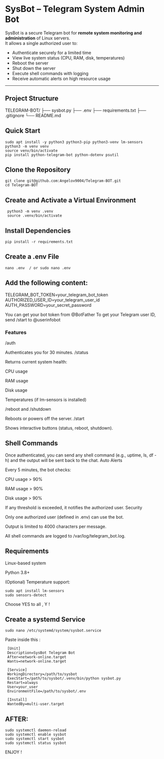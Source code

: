 # SysBot – Telegram System Admin Bot

SysBot is a secure Telegram bot for **remote system monitoring and administration** of Linux servers.  
It allows a single authorized user to:

-  Authenticate securely for a limited time
- View live system status (CPU, RAM, disk, temperatures)
-  Reboot the server
-  Shut down the server
-  Execute shell commands with logging
-  Receive automatic alerts on high resource usage

---

## Project Structure


TELEGRAM-BOT/
├── sysbot.py
├── .env
├── requirements.txt
├── .gitignore
└── README.md



## Quick Start

    sudo apt install -y python3 python3-pip python3-venv lm-sensors
    python3 -m venv venv
    source venv/bin/activate
    pip install python-telegram-bot python-dotenv psutil


## Clone the Repository

    git clone git@github.com:Angelov9004/Telegram-BOT.git
    cd Telegram-BOT


## Create and Activate a Virtual Environment

     python3 -m venv .venv
     source .venv/bin/activate


## Install Dependencies

    pip install -r requirements.txt


## Create a .env File

    nano .env  / or sudo nano .env


## Add the following content:

TELEGRAM_BOT_TOKEN=your_telegram_bot_token
AUTHORIZED_USER_ID=your_telegram_user_id
AUTH_PASSWORD=your_secret_password

 You can get your bot token from @BotFather
 To get your Telegram user ID, send /start to @userinfobot


### Features

/auth <password>

Authenticates you for 30 minutes.
/status

Returns current system health:

   CPU usage

   RAM usage

   Disk usage

   Temperatures (if lm-sensors is installed)

/reboot and /shutdown

Reboots or powers off the server.
/start

Shows interactive buttons (status, reboot, shutdown).


## Shell Commands

Once authenticated, you can send any shell command (e.g., uptime, ls, df -h) and the output will be sent back to the chat.
Auto Alerts

Every 5 minutes, the bot checks:

   CPU usage > 90%

   RAM usage > 90%

   Disk usage > 90%

If any threshold is exceeded, it notifies the authorized user.
   Security

   Only one authorized user (defined in .env) can use the bot.

   Output is limited to 4000 characters per message.

   All shell commands are logged to /var/log/telegram_bot.log.


## Requirements


   Linux-based system

   Python 3.8+

   (Optional) Temperature support:

    sudo apt install lm-sensors
    sudo sensors-detect

   Choose YES to all ,  Y !


## Create a systemd Service

    sudo nano /etc/systemd/system/sysbot.service


   Paste inside this : 

     [Unit]
     Description=SysBot Telegram Bot
     After=network-online.target
     Wants=network-online.target
     
     [Service]
     WorkingDirectory=/path/to/sysbot
     ExecStart=/path/to/sysbot/.venv/bin/python sysbot.py
     Restart=always
     User=your_user
     EnvironmentFile=/path/to/sysbot/.env
     
     [Install]
     WantedBy=multi-user.target



## AFTER: 

 
    sudo systemctl daemon-reload
    sudo systemctl enable sysbot
    sudo systemctl start sysbot
    sudo systemctl status sysbot

   
ENJOY !  
    




